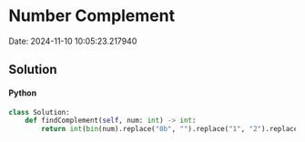 # Number Complement

Date: 2024-11-10 10:05:23.217940

## Solution

#### Python
```python
class Solution:
    def findComplement(self, num: int) -> int:
        return int(bin(num).replace("0b", "").replace("1", "2").replace("0", "1").replace("2", "0"), 2)
 ```